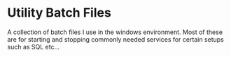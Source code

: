 # Utility Batch Files

A collection of batch files I use in the windows environment. Most of these are for starting and stopping commonly needed services for certain setups such as SQL etc...
